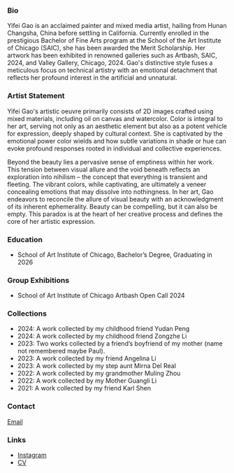### Bio

Yifei Gao is an acclaimed painter and mixed media artist, hailing from Hunan Changsha, China before settling in California. Currently enrolled in the prestigious Bachelor of Fine Arts program at the School of the Art Institute of Chicago (SAIC), she has been awarded the Merit Scholarship. Her artwork has been exhibited in renowned galleries such as Artbash, SAIC, 2024, and Valley Gallery, Chicago, 2024. Gao's distinctive style fuses a meticulous focus on technical artistry with an emotional detachment that reflects her profound interest in the artificial and unnatural.

### Artist Statement

Yifei Gao's artistic oeuvre primarily consists of 2D images crafted using mixed materials, including oil on canvas and watercolor. Color is integral to her art, serving not only as an aesthetic element but also as a potent vehicle for expression, deeply shaped by cultural context. She is captivated by the emotional power color wields and how subtle variations in shade or hue can evoke profound responses rooted in individual and collective experiences.

Beyond the beauty lies a pervasive sense of emptiness within her work. This tension between visual allure and the void beneath reflects an exploration into nihilism – the concept that everything is transient and fleeting. The vibrant colors, while captivating, are ultimately a veneer concealing emotions that may dissolve into nothingness. In her art, Gao endeavors to reconcile the allure of visual beauty with an acknowledgment of its inherent ephemerality. Beauty can be compelling, but it can also be empty. This paradox is at the heart of her creative process and defines the core of her artistic expression.

### Education
- School of Art Institute of Chicago, Bachelor’s Degree, Graduating in 2026

### Group Exhibitions
- School of Art Institute of Chicago Artbash Open Call 2024

### Collections
- 2024: A work collected by my childhood friend Yudan Peng
- 2024: A work collected by my childhood friend Zongzhe Li
- 2023: Two works collected by a friend’s boyfriend of my mother (name not remembered maybe Paul).
- 2023: A work collected by my friend Angelina Li
- 2023: A work collected by my step aunt Mirna Del Real
- 2022: A work collected by my grandmother Muling Zhou
- 2022: A work collected by my Mother Guangli Li
- 2021: A work collected by my friend Karl Shen

### Contact
[Email](mailto:faygao1121@gmail.com)

### Links
- [Instagram](https://www.instagram.com/fay_yifeigao_artwork/)
- [CV](/cv.pdf)

